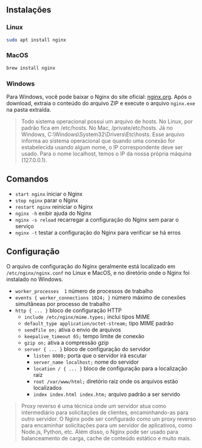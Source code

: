 ## Instalações

### Linux

```bash
sudo apt install nginx
```

### MacOS

```bash
brew install nginx
```

### Windows
Para Windows, você pode baixar o Nginx do site oficial: [nginx.org](https://nginx.org/en/download.html). Após o download, extraia o conteúdo do arquivo ZIP e execute o arquivo `nginx.exe` na pasta extraída.

> Todo sistema operacional possui um arquivo de hosts. No Linux, por padrão fica em /etc/hosts. No Mac, /private/etc/hosts. Já no Windows, C:\Windows\System32\Drivers\Etc\hosts. Esse arquivo informa ao sistema operacional que quando uma conexão for estabelecida usando algum nome, o IP correspondente deve ser usado. Para o nome localhost, temos o IP da nossa própria máquina (127.0.0.1).

## Comandos

- `start nginx` iniciar o Nginx
- `stop nginx` parar o Nginx
- `restart nginx` reiniciar o Nginx
- `nginx -h` exibir ajuda do Nginx
- `nginx -s reload` recarregar a configuração do Nginx sem parar o serviço
- `nginx -t` testar a configuração do Nginx para verificar se há erros

## Configuração
O arquivo de configuração do Nginx geralmente está localizado em `/etc/nginx/nginx.conf` no Linux e MacOS, e no diretório onde o Nginx foi instalado no Windows.

- `worker_processes  1` número de processos de trabalho
- `events { worker_connections 1024; }` número máximo de conexões simultâneas por processo de trabalho
- `http { ... }` bloco de configuração HTTP
    - `include /etc/nginx/mime.types;` inclui tipos MIME
    - `default_type application/octet-stream;` tipo MIME padrão
    - `sendfile on;` ativa o envio de arquivos
    - `keepalive_timeout 65;` tempo limite de conexão
    - `gzip on;` ativa a compressão gzip
    - `server { ... }` bloco de configuração do servidor
        - `listen 8080;` porta que o servidor irá escutar
        - `server_name localhost;` nome do servidor
        - `location / { ... }` bloco de configuração para a localização raiz
        - `root /var/www/html;` diretório raiz onde os arquivos estão localizados
        - `index index.html index.htm;` arquivo padrão a ser servido

> Proxy reverso é uma técnica onde um servidor atua como intermediário para solicitações de clientes, encaminhando-as para outro servidor. O Nginx pode ser configurado como um proxy reverso para encaminhar solicitações para um servidor de aplicativos, como Node.js, Python, etc. Além disso, o Nginx pode ser usado para balanceamento de carga, cache de conteúdo estático e muito mais.